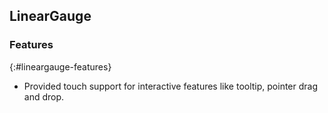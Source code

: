 ## LinearGauge
 
### Features
{:#lineargauge-features}
 
* Provided touch support for interactive features like tooltip, pointer drag and drop.


